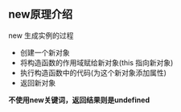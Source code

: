 ## new原理介绍

new 生成实例的过程

- 创建一个新对象
- 将构造函数的作用域赋给新对象(this 指向新对象)
- 执行构造函数中的代码(为这个新对象添加属性)
- 返回新对象

**不使用new关键词，返回结果则是undefined**

